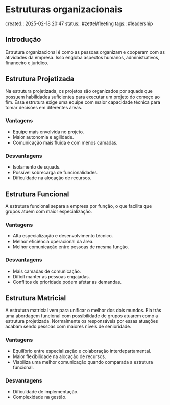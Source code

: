 # Estruturas organizacionais
created:: 2025-02-18 20:47
status:: #zettel/fleeting
tags:: #leadership 

## Introdução
Estrutura organizacional é como as pessoas organizam e cooperam com as atividades da empresa. Isso engloba aspectos humanos, administrativos, financeiro e jurídico. 

## Estrutura Projetizada
Na estrutura projetizada, os projetos são organizados por squads que possuem habilidades suficientes para executar um projeto do começo ao fim. Essa estrutura exige uma equipe com maior capacidade técnica para tomar decisões em diferentes áreas.
### Vantagens
- Equipe mais envolvida no projeto.
- Maior autonomia e agilidade.
- Comunicação mais fluída e com menos camadas.
### Desvantagens
- Isolamento de squads.
- Possível sobrecarga de funcionalidades.
- Dificuldade na alocação de recursos.
## Estrutura Funcional
A estrutura funcional separa a empresa por função, o que facilita que grupos atuem com maior especialização.
### Vantagens
- Alta especialização e desenvolvimento técnico.
- Melhor eficiência operacional da área.
- Melhor comunicação entre pessoas de mesma função.
### Desvantagens
- Mais camadas de comunicação.
- Difícil manter as pessoas engajadas.
- Conflitos de prioridade podem afetar as demandas.
## Estrutura Matricial
A estrutura matricial vem para unificar o melhor dos dois mundos. Ela trás uma abordagem funcional com possibilidade de grupos atuarem como a estrutura projetizada. Normalmente os responsáveis por essas atuações acabam sendo pessoas com maiores níveis de senioridade.
### Vantagens
- Equilíbrio entre especialização e colaboração interdepartamental.
- Maior flexibilidade na alocação de recursos.
- Viabiliza uma melhor comunicação quando comparada a estrutura funcional.
### Desvantagens
- Dificuldade de implementação.
- Complexidade na gestão.